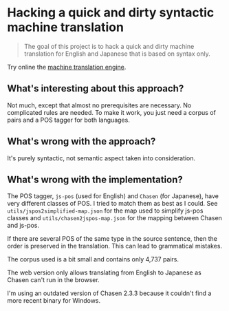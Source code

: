 # Hacking a quick and dirty syntactic machine translation

> The goal of this project is to hack a quick and dirty machine translation for English and
> Japanese that is based on syntax only.

Try online the [machine translation engine](http://gmarty.github.io/syntactic-machine-translation/).

## What's interesting about this approach?

Not much, except that almost no prerequisites are necessary. No complicated rules are needed. To
make it work, you just need a corpus of pairs and a POS tagger for both languages.

## What's wrong with the approach?

It's purely syntactic, not semantic aspect taken into consideration.

## What's wrong with the implementation?

The POS tagger, `js-pos` (used for English) and `Chasen` (for Japanese), have very different classes
of POS. I tried to match them as best as I could. See `utils/jspos2simplified-map.json` for the map
used to simplify js-pos classes and `utils/chasen2jspos-map.json` for the mapping between Chasen and
js-pos.

If there are several POS of the same type in the source sentence, then the order is preserved in the
translation. This can lead to grammatical mistakes.

The corpus used is a bit small and contains only 4,737 pairs.

The web version only allows translating from English to Japanese as Chasen can't run in the browser.

I'm using an outdated version of Chasen 2.3.3 because it couldn't find a more recent binary for
Windows.
